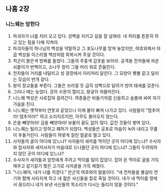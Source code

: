 ## 나훔 2장

### 니느웨는 망한다
1. 파괴자가 너를 치러 오고 있다. 성벽을 지키고 길을 잘 살펴라. 네 허리를 튼튼히 하고 있는 힘을 다해 지켜라.
2. 파괴자들이 하나님의 백성을 약탈하고 그 포도나무를 망쳐 놓았지만, 여호와께서 야곱 백성을 이스라엘 백성처럼 회복시켜 주실 것이다.
3. 적군이 붉은색 방패를 들었다. 그들의 주홍색 갑옷을 보아라. 공격용 전차들에 씌운 쇠붙이가 번쩍이고, 소나무 창이 그들 머리 위로 흔들린다.
4. 전차들이 거리를 내달리고 성 광장에서 이리저리 달린다. 그 모양이 횃불 같고 달리는 모습이 번개 같다.
5. 왕이 장교들을 부른다. 그들은 쓰러질 듯 급히 성벽으로 달려가 방어 태세를 갖춘다.
6. 그러나 때는 늦었다. 강의 수문이 열리고, 왕궁이 허물어진다.
7. 니느웨 백성은 사로잡혀 끌려간다. 여종들은 비둘기처럼 신음하고 슬픔에 싸여 자기 가슴을 친다.
8. 니느웨는 옛적부터 연못과 같았으나 이제 물이 빠져 나가고 있다. 사람들이 "멈추어라! 멈추어라!" 하고 소리지르지만, 아무도 돌아오지 않는다.
9. 은을 빼앗아라! 금을 빼앗아라! 보물이 끝도 없이 많다. 값진 것들이 쌓여 있다.
10. 니느웨는 털리고 망하고 폐허가 되었다. 백성들은 공포로 마음이 녹아 내리고 무릎이 후들거린다. 사람들이 하얗게 질린 얼굴로 떨고 있다.
11. 사자들의 굴이 어디에 있느냐? 사자들이 새끼를 먹이던 곳이 어디에 있느냐? 수사자와 암사자와 새끼사자가 마음대로 드나들던 곳이 어디에 있느냐? 그들이 두려워하지 않던 곳이 어디에 있느냐?
12. 수사자가 새끼들과 암컷에게 주려고 먹이를 많이 잡았다. 잡아 온 먹이로 굴을 가득 채우고 갈기갈기 찢은 고기로 사자굴을 가득 채웠다.
13. "니느웨야, 내가 너를 치겠다." 만군의 여호와의 말씀이다. "네 전차들을 불살라 연기와 함께 사라지게 하고 네 젊은 사신들을 칼로 죽일 것이다. 내가 네 먹이를 땅에서 끊으리니 네가 보낸 사신들의 목소리가 다시는 들리지 않을 것이다."